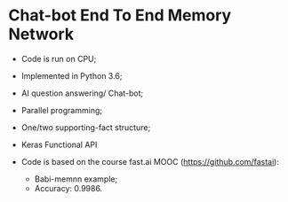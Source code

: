 # Chat-bot End To End Memory Network 
- Code is run on CPU;
- Implemented in Python 3.6;
- AI question answering/ Chat-bot;
- Parallel programming;
- One/two supporting-fact structure;

- Keras Functional API 

- Code is based on the course fast.ai MOOC (https://github.com/fastai):
    - Babi-memnn example; 
    - Accuracy: 0.9986.
